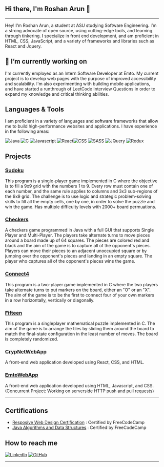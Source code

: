 ## Hi there, I'm Roshan Arun 👋  
----

Hey! I'm Roshan Arun, a student at ASU studying Software Engineering. I’m a strong advocate of open source, using cutting-edge tools, and learning through tinkering. I specialize in front end development, and am proficient in HTML, CSS, JavaScript, and a variety of frameworks and libraries such as React and Jquery.

## 🔭 I’m currently working on

I'm currently employed as an Intern Software Developer at Emto. My current project is to develop web pages with the purpose of improved accessibility and scalability. I'm also experimenting with building mobile applications, and have started a runthrough of LeetCode Interview Questions in order to expand my knowledge and critical thinking abilities. 

## Languages & Tools
I am proficient in a variety of languages and software frameworks that allow me to build high-performance websites and applications. I have experience in the following areas:

![Java](https://img.shields.io/badge/-Java-135ABC?style=style=flat&logo=java) ![C](https://img.shields.io/badge/-C-00599C?style=style=flat&logo=c) ![Javascript](https://img.shields.io/badge/-Javascript-F7DF1E?style=flat&logo=javascript) ![React](https://img.shields.io/badge/-React-20232a?style=style=flat&logo=react)![CSS](https://img.shields.io/badge/-CSS3-1572B6?style=style=flat&logo=css3) ![SASS](https://img.shields.io/badge/-SASS-CC6699?style=style=flat&logo=sass)  ![JQuery](https://img.shields.io/badge/-JQuery-0769AD?style=style=flat&logo=jQuery) ![Redux](https://img.shields.io/badge/-Redux-764ABC?style=style=flat&logo=redux)
## Projects 

### [Sudoku](https://github.com/RoshanArun/C-Programming/blob/main/Chapter%204/Sudoku.c)
This program is a single-player game implemented in C where the objective is to fill a 9x9 grid with the numbers 1 to 9. Every row must contain one of each number, and the same rule applies to columns and 3x3 sub-regions of the 9x9 grid. The challenge is to use logic and strategic problem-solving skills to fill all the empty cells, one by one, in order to solve the puzzle and win the game. Has multiple difficulty levels with 2000+ board permuations. 

### [Checkers](https://github.com/RoshanArun/CSE-Schoolwork/tree/main/ser216/checkers) 
A checkers game programmed in Java with a full GUI that supports Single Player and Multi-Player. The players take alternate turns to move pieces around a board made up of 64 squares. The pieces are colored red and black and the aim of the game is to capture all of the opponent's pieces. Players can move their pieces to an adjacent unoccupied square or by jumping over the opponent's pieces and landing in an empty square. The player who captures all of the opponent's pieces wins the game.

### [Connect4](https://github.com/RoshanArun/C-Programming/blob/main/Chapter%204/Connect4.c) 
This program is a two-player game implemented in C where the two players take alternate turns to put markers on the board, either an "O" or an "X". The aim of the game is to be the first to connect four of your own markers in a row horizontally, vertically or diagonally.

### [Fifteen](https://github.com/RoshanArun/C-Programming/blob/main/Chapter%204/Fifteen.c) 
This program is a singleplayer mathematical puzzle implemented in C. The aim of the game is to arrange the tiles by sliding them around the board to match the final-state configuration in the least number of moves. The board is completely randomized. 

### [CrypNetWebApp](https://github.com/RoshanArun/CrypNet-WebApp) 
A front-end web application developed using React, CSS, and HTML. 

### [EmtoWebApp](https://github.com/RoshanArun/Emto-Web)
A front-end web application developed using HTML, Javascript, and CSS. (Concurrent Project: Working on serverside HTTP push and pull requests)

_____
## Certifications

- [Resposive Web Design Certification](https://www.freecodecamp.org/certification/RoshanArun/responsive-web-design) : Certified by FreeCodeCamp
- [Java Algorithms and Data Structures](https://www.freecodecamp.org/certification/RoshanArun/javascript-algorithms-and-data-structures) : Certified by FreeCodeCamp 

## How to reach me

[![LinkedIn](https://img.shields.io/badge/-LinkedIn-black.svg?style=flat-square&logo=linkedin&colorB=555)](https://www.linkedin.com/in/roshan-arun-231a131b5/)
[![GitHub](https://img.shields.io/badge/-Github-black.svg?style=flat-square&logo=github&colorB=555)](https://github.com/roshan-arun) 
______

